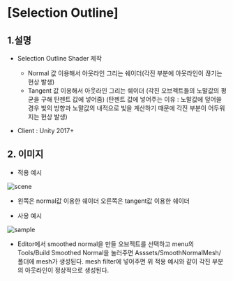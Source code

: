 # [Selection Outline]

## 1.설명
* Selection Outline Shader 제작
  - Normal 값 이용해서 아웃라인 그리는 쉐이더(각진 부분에 아웃라인이 끊기는 현상 발생)
  - Tangent 값 이용해서 아웃라인 그리는 쉐이더
    (각진 오브젝트들의 노말값의 평균을 구해 탄젠트 값에 넣어줌)
    (탄젠트 값에 넣어주는 이유 : 노말값에 덮어쓸 경우 빛의 방향과 노말값의 내적으로 빛을 계산하기 때문에 각진 부분이 어두워지는 현상 발생)
    
* Client : Unity 2017+

## 2. 이미지
* 적용 예시

![scene](https://blogfiles.pstatic.net/MjAxOTA4MTJfMjUy/MDAxNTY1NTk0NDc0MDIw.970cxN4zPCA2f5PbHrE2MPPmPx0oJ_muZhNyfRDY-vQg.8oxQ1djIHYKxaixAYiInytBLZp5AWoLZV5C8cgo_XFAg.PNG.gaebhi/outline.png?type=w1 "graph")
 - 왼쪽은 normal값 이용한 쉐이더 오른쪽은 tangent값 이용한 쉐이더
 
* 사용 예시

![sample](https://blogfiles.pstatic.net/MjAxOTA4MTJfMTIy/MDAxNTY1NTk0NDczNjk5.Dfo0WwJlpE1zpKVZtSZPh3YuGiZSaZ2coM5YRyEu6pwg.6IfA7OgQ2c4su13hSmGdc_00bOpb3llbsdzh2RhsARog.PNG.gaebhi/how_to_make_smooth_normal.png?type=w1 "sample")
 - Editor에서 smoothed normal을 만들 오브젝트를 선택하고 menu의 Tools/Build Smoothed Normal을 눌러주면 Asssets/SmoothNormalMesh/ 폴더에 mesh가 생성된다. mesh filter에 넣어주면 위 적용 예시와 같이 각진 부분의 아웃라인이 정상적으로 생성된다.
